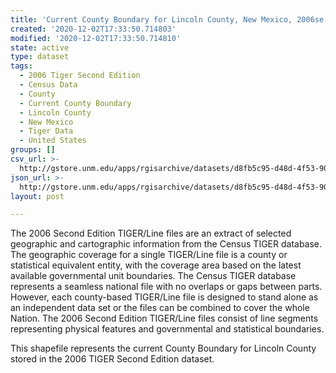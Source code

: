```yaml
---
title: 'Current County Boundary for Lincoln County, New Mexico, 2006se TIGER'
created: '2020-12-02T17:33:50.714803'
modified: '2020-12-02T17:33:50.714810'
state: active
type: dataset
tags:
  - 2006 Tiger Second Edition
  - Census Data
  - County
  - Current County Boundary
  - Lincoln County
  - New Mexico
  - Tiger Data
  - United States
groups: []
csv_url: >-
  http://gstore.unm.edu/apps/rgisarchive/datasets/d8fb5c95-d48d-4f53-90b1-8b2b295d221d/tgr2006se_linc_ctycu.derived.csv
json_url: >-
  http://gstore.unm.edu/apps/rgisarchive/datasets/d8fb5c95-d48d-4f53-90b1-8b2b295d221d/tgr2006se_linc_ctycu.derived.json
layout: post

---
```

The 2006 Second Edition TIGER/Line files are an extract of selected geographic and cartographic information from the Census TIGER database.  The geographic coverage for a single TIGER/Line file is a county or statistical equivalent entity, with the coverage area based on the latest available governmental unit boundaries. The Census TIGER database represents a seamless national file with no overlaps or gaps between parts.  However, each county-based TIGER/Line file is designed to stand alone as an independent data set or the files can be combined to cover the whole Nation.  The 2006 Second Edition  TIGER/Line files consist of line segments representing physical features and governmental and statistical boundaries.  

This shapefile represents the current County Boundary for Lincoln County stored in the 2006 TIGER Second Edition dataset.
